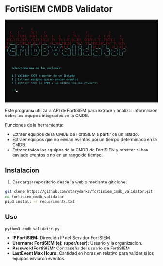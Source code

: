 # FortiSIEM CMDB Validator
![](https://github.com/starydarkz/fortisiem_cmdb_validator/blob/main/portada.png)

Este programa utiliza la API de FortiSIEM para extrare y analizar informacion sobre los equipos integrados en la CMDB.


Funciones de la herramienta:
- Extraer equipos de la CMDB de FortiSIEM a partir de un listado.
- Extraer equipos que no envian eventos por un tiempo determinado en la CMDB.
- Extraer todos los equipos de la CMDB de FortiSIEM y mostrar si han enviado eventos o no en un rango de tiempo.

## Instalacion
1. Descargar repositorio desde la web o mediante git clone:
``` bash
git clone https://github.com/starydarkz/fortisiem_cmdb_validator.git
cd fortisiem_cmdb_validator
pip3 install -r requeriments.txt
```

## Uso
``` bash
python3 cmdb_validator.py
```
- **IP FortiSIEM:** Dirección IP del Servidor FortiSIEM
- **Username FortiSIEM (ej: super/user):** Usuario y la organizacion.
- **Password FortiSIEM:** Contraseña del usuario de FortiSIEM.
- **LastEvent Max Hours:** Cantidad en horas en relativo para validar si los equipos enviaron eventos.



